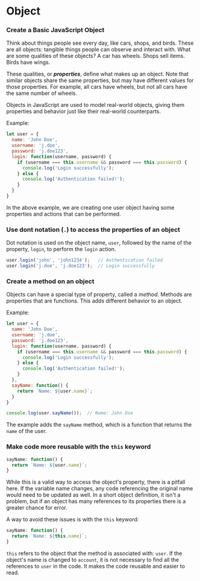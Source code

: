 # Object

### Create a Basic JavaScript Object
Think about things people see every day, like cars, shops, and birds. These are all objects: tangible things people can observe and interact with. What are some qualities of these objects? A car has wheels. Shops sell items. Birds have wings.

These qualities, or ***properties***, define what makes up an object. Note that similar objects share the same properties, but may have different values for those properties. For example, all cars have wheels, but not all cars have the same number of wheels.

Objects in JavaScript are used to model real-world objects, giving them properties and behavior just like their real-world counterparts.

Example:

```javascript
let user = {
  name: 'John Doe',
  username: 'j.doe',
  password: 'j.doe123',
  login: function(username, password) {
    if (username === this.username && password === this.password) {
      console.log('Login successfully');
    } else {
      console.log('Authentication failed!');
    }
  }
}
```

In the above example, we are creating one user object having some properties and actions that can be performed.

### Use dont notation (`.`) to access the properties of an object

Dot notation is used on the object name, `user`, followed by the name of the property, `login`, to perform the `login` action.

```javascript
user.login('john', 'john1234');   // Authentication failed
user.login('j.doe', 'j.doe123');  // Login successfully
```

### Create a method on an object
Objects can have a special type of property, called a *method*. Methods are properties that are functions. This adds different behavior to an object.

Example:

```javascript
let user = {
  name: 'John Doe',
  username: 'j.doe',
  password: 'j.doe123',
  login: function(username, password) {
    if (username === this.username && password === this.password) {
      console.log('Login successfully');
    } else {
      console.log('Authentication failed!');
    }
  },
  sayName: function() {
    return `Name: ${user.name}`;
  }
}

console.log(user.sayName());  // Name: John Doe
```

The example adds the `sayName` method, which is a function that returns the `name` of the user.

### Make code more reusable with the `this` keyword

```javascript
sayName: function() {
  return `Name: ${user.name}`;
}
```

While this is a valid way to access the object's property, there is a pitfall here. If the variable name changes, any code referencing the original name would need to be updated as well. In a short object definition, it isn't a problem, but if an object has many references to its properties there is a greater chance for error.

A way to avoid these issues is with the `this` keyword:

```javascript
sayName: function() {
  return `Name: ${this.name}`;
}
```

`this` refers to the object that the method is associated with: `user`. If the object's name is changed to `account`, it is not necessary to find all the references to `user` in the code. It makes the code reusable and easier to read.